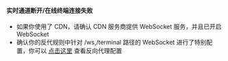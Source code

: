 #### 实时通道断开/在线终端连接失败
+ 如果你使用了 CDN，请确认 CDN 服务商提供 WebSocket 服务，并且已开启 WebSocket
+ 确认你的反代规则中针对 /ws,/terminal 路径的 WebSocket 进行了特别配置，你可以 [点击这里](/guide/dashboard.html#配置反向代理) 查看反向代理配置